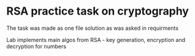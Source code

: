 # RSA practice task on cryptography 

The task was made as one file solution as was asked in requirments

Lab implements main algos from RSA - key generation, encryption and decryption for numbers